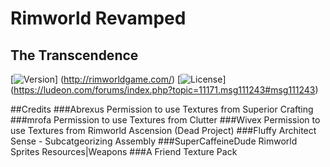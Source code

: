 # Rimworld Revamped
## The Transcendence

[![Version](https://img.shields.io/badge/Rimworld-A16-green.svg)]
(http://rimworldgame.com/)
[![License](https://img.shields.io/badge/license-Custom-blue.svg)]
(https://ludeon.com/forums/index.php?topic=11171.msg111243#msg111243)


##Credits
###Abrexus
Permission to use Textures from Superior Crafting
###mrofa
Permission to use Textures from Clutter
###Wivex
Permission to use Textures from Rimworld Ascension (Dead Project)
###Fluffy
Architect Sense - Subcatgeorizing Assembly
###SuperCaffeineDude
Rimworld Sprites Resources|Weapons
###A Friend
Texture Pack
